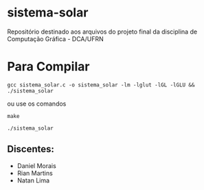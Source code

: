 # sistema-solar
Repositório destinado aos arquivos do projeto final da disciplina de Computação Gráfica - DCA/UFRN

# Para Compilar
`gcc sistema_solar.c -o sistema_solar -lm -lglut -lGL -lGLU && ./sistema_solar`

ou use os comandos

`make` 

`./sistema_solar`

## Discentes:
* Daniel Morais
* Rian Martins
* Natan Lima
